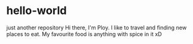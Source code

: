 # hello-world
just another repository
Hi there, I'm Ploy. I like to travel and finding new places to eat. 
My favourite food is anything with spice in it xD
